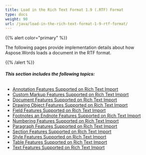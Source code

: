 ```yaml
---
title: Load in the Rich Text Format 1.9 (.RTF) Format
type: docs
weight: 90
url: /java/load-in-the-rich-text-format-1-9-rtf-format/
---
```


{{% alert color="primary" %}} 

The following pages provide implementation details about how Aspose.Words loads a document in the RTF format.

{{% /alert %}} 
###### **This section includes the following topics:** 
- [Annotation Features Supported on Rich Text Import](/words/java/annotation-features-supported-on-rich-text-import-html/)
- [Custom Markup Features Supported on Rich Text Import](/words/java/custom-markup-features-supported-on-rich-text-import-html/)
- [Document Features Supported on Rich Text Import](/words/java/document-features-supported-on-rich-text-import-html/)
- [Drawing Object Features Supported on Rich Text Import](/words/java/drawing-object-features-supported-on-rich-text-import-html/)
- [Field Features Supported on Rich Text Import](/words/java/field-features-supported-on-rich-text-import-html/)
- [Footnotes an Endnote Features Supported on Rich Text Import](/words/java/footnotes-an-endnote-features-supported-on-rich-text-import-html/)
- [Numbering Features Supported on Rich Text Import](/words/java/numbering-features-supported-on-rich-text-import-html/)
- [Paragraph Features Supported on Rich Text Import](/words/java/paragraph-features-supported-on-rich-text-import-html/)
- [Section Features Supported on Rich Text Import](/words/java/section-features-supported-on-rich-text-import-html/)
- [Style Features Supported on Rich Text Import](/words/java/style-features-supported-on-rich-text-import-html/)
- [Table Features Supported on Rich Text Import](/words/java/table-features-supported-on-rich-text-import-html/)
- [Text Features Supported on Rich Text Import](/words/java/text-features-supported-on-rich-text-import-html/)
